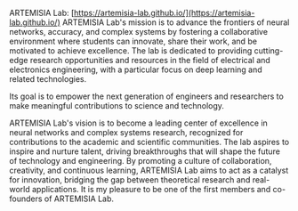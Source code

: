 ARTEMISIA Lab: [https://artemisia-lab.github.io/](https://artemisia-lab.github.io/)
ARTEMISIA Lab's mission is to advance the frontiers of neural networks, accuracy, and complex systems by fostering a collaborative environment where students can innovate, share their work, and be motivated to achieve excellence. The lab is dedicated to providing cutting-edge research opportunities and resources in the field of electrical and electronics engineering, with a particular focus on deep learning and related technologies.

Its goal is to empower the next generation of engineers and researchers to make meaningful contributions to science and technology.

ARTEMISIA Lab's vision is to become a leading center of excellence in neural networks and complex systems research, recognized for contributions to the academic and scientific communities. The lab aspires to inspire and nurture talent, driving breakthroughs that will shape the future of technology and engineering. By promoting a culture of collaboration, creativity, and continuous learning, ARTEMISIA Lab aims to act as a catalyst for innovation, bridging the gap between theoretical research and real-world applications. 
It is my pleasure to be one of the first members and co-founders of ARTEMISIA Lab.
